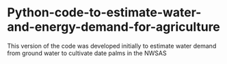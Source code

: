 # Python-code-to-estimate-water-and-energy-demand-for-agriculture
This version of the code was developed initially to estimate water demand from ground water to cultivate date palms in the NWSAS 
